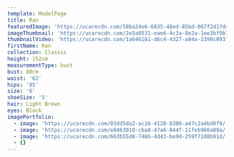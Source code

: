 ```yaml
---
template: ModelPage
title: Ran
featuredImage: 'https://ucarecdn.com/58ba24e6-6835-48ed-85bd-067f2d17d481/'
imageThumbnail: 'https://ucarecdn.com/2e5a0531-eae6-4c3a-8e2a-1ee3bf9b7623/'
thumbnailVideo: 'https://ucarecdn.com/1a646161-d6c4-4327-a84a-2390c093f69f/'
firstName: Ran
collection: Classic
height: 152cm
measurementType: bust
bust: 80cm
waist: '62'
hips: '85'
size: '6'
shoeSize: '5'
hair: Light Brown
eyes: Black
imagePortfolio:
  - image: 'https://ucarecdn.com/03dd5da2-ac16-4120-8306-a47c2a4bd8f9/'
  - image: 'https://ucarecdn.com/e8463010-cba8-47a6-844f-11feb966a89a/'
  - image: 'https://ucarecdn.com/663b55d8-746b-4d43-be9d-259f72d8b91d/'
  - {}
---
```


